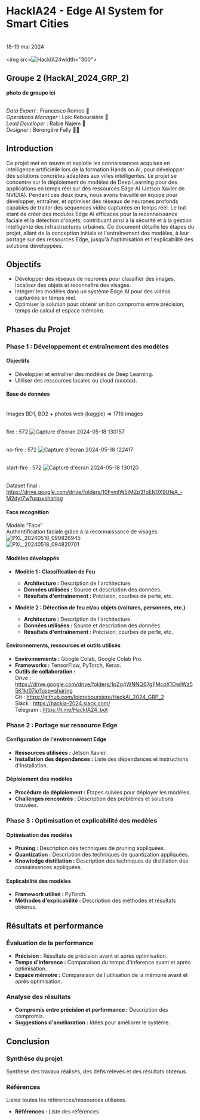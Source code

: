 # HackIA24 - Edge AI System for Smart Cities 
<br>18-19 mai 2024
<br>
<br><img src=![HackIA24](https://github.com/loicreboursiere/HackAI_2024_GRP_2/assets/170175731/b42a54a4-1f99-4fb1-ace2-ce26acee932c)width="300">

## Groupe 2 (HackAI_2024_GRP_2)

**photo de groupe ici**

<br> *Data Expert* : Francesco Romeo :older_adult:
<br> *Operations Manager* : Loïc Reboursière :bearded_person:
<br> *Lead Developer* : Rabie Najem :bearded_person:
<br> *Designer* : Bérengère Fally :curly_haired_woman:

## Introduction

Ce projet met en œuvre et exploite les connaissances acquises en intelligence artificielle lors de la formation Hands on AI, pour développer des solutions concrètes adaptées aux villes intelligentes. 
Le projet se concentre sur le déploiement de modèles de Deep Learning pour des applications en temps réel sur des ressources Edge AI (Jetson Xavier de NVIDIA).
Pendant ces deux jours, nous avons travaillé en équipe pour développer, entraîner, et optimiser des réseaux de neurones profonds capables de traiter des séquences vidéo capturées en temps réel. Le but étant de créer des modules Edge AI efficaces pour la reconnaissance faciale et la détection d'objets, contribuant ainsi à la sécurité et à la gestion intelligente des infrastructures urbaines.
Ce document détaille les étapes du projet, allant de la conception initiale et l'entraînement des modèles, à leur portage sur des ressources Edge, jusqu'à l'optimisation et l'explicabilité des solutions développées. 

## Objectifs
- Développer des réseaux de neurones pour classifier des images, localiser des objets et reconnaître des visages.
- Intégrer les modèles dans un système Edge AI pour des vidéos capturées en temps réel.
- Optimiser la solution pour obtenir un bon compromis entre précision, temps de calcul et espace mémoire.

## Phases du Projet

### Phase 1 : Développement et entraînement des modèles

#### Objectifs
- Développer et entraîner des modèles de Deep Learning.
- Utiliser des ressources locales ou cloud (xxxxxx).

#### Base de données 
<br> Images BD1, BD2 + photos web (kaggle) => 1716 images

<br> fire : 572
![Capture d'écran 2024-05-18 130157](https://github.com/loicreboursiere/HackAI_2024_GRP_2/assets/170175731/8719ccff-25b9-4c4e-9011-ef67bf6fd899)

<br> no-fire : 572
![Capture d'écran 2024-05-18 122417](https://github.com/loicreboursiere/HackAI_2024_GRP_2/assets/170175731/c073b396-36a8-4960-a2f8-75bdd3bfa920)

<br> start-fire : 572
![Capture d'écran 2024-05-18 130120](https://github.com/loicreboursiere/HackAI_2024_GRP_2/assets/170175731/eba66914-97fd-4176-b102-ba76c7fe4fac)

<br> Dataset final : https://drive.google.com/drive/folders/10FvmIW5iMZp31oEN0X9UfeA_-M2dyt7w?usp=sharing 
 
#### Face recognition
Modèle “Face”
<br> Authentification faciale grâce à la reconnaissance de visages.
<br> ![PXL_20240518_090826945](https://github.com/loicreboursiere/HackAI_2024_GRP_2/assets/170175731/2e0b0343-ecae-4549-8ffc-492fad3aaa75)
<br> ![PXL_20240518_094820701](https://github.com/loicreboursiere/HackAI_2024_GRP_2/assets/170175731/3b82591c-1b66-47d5-9f45-8b10a8453708)

#### Modèles développés
- **Modèle 1 : Classification de Feu**
  - **Architecture :** Description de l'architecture.
  - **Données utilisées :** Source et description des données.
  - **Résultats d'entraînement :** Précision, courbes de perte, etc.

- **Modèle 2 : Détection de feu et/ou objets (voitures, personnes, etc.)**
  - **Architecture :** Description de l'architecture.
  - **Données utilisées :** Source et description des données.
  - **Résultats d'entraînement :** Précision, courbes de perte, etc.

#### Environnements, ressources et outils utilisés
- **Environnements :** Google Colab, Google Colab Pro.
- **Frameworks :** TensorFlow, PyTorch, Keras.
- **Outils de collaboration :** 
<br> Drive : https://drive.google.com/drive/folders/1pZg4WNNQ67gFMcpX1OwIWz55K1kt07ip?usp=sharing 
<br> Git : https://github.com/loicreboursiere/HackAI_2024_GRP_2 
<br> Slack : https://hackia-2024.slack.com/
<br> Telegram : https://t.me/HackIA24_bot

### Phase 2 : Portage sur ressource Edge
#### Configuration de l'environnement Edge
- **Ressources utilisées :** Jetson Xavier.
- **Installation des dépendances :** Liste des dépendances et instructions d'installation.

#### Déploiement des modèles
- **Procédure de déploiement :** Étapes suivies pour déployer les modèles.
- **Challenges rencontrés :** Description des problèmes et solutions trouvées.

### Phase 3 : Optimisation et explicabilité des modèles
#### Optimisation des modèles
- **Pruning :** Description des techniques de pruning appliquées.
- **Quantization :** Description des techniques de quantization appliquées.
- **Knowledge distillation :** Description des techniques de distillation des connaissances appliquées.

#### Explicabilité des modèles
- **Framework utilisé :** PyTorch.
- **Méthodes d'explicabilité :** Description des méthodes et résultats obtenus.

## Résultats et performance
### Évaluation de la performance
- **Précision :** Résultats de précision avant et après optimisation.
- **Temps d'inference :** Comparaison du temps d'inference avant et après optimisation.
- **Espace mémoire :** Comparaison de l'utilisation de la mémoire avant et après optimisation.

### Analyse des résultats
- **Compromis entre précision et performance :** Description des compromis.
- **Suggestions d'amélioration :** Idées pour améliorer le système.

## Conclusion
### Synthèse du projet
Synthèse des travaux réalisés, des défis relevés et des résultats obtenus.




### Références
Listez toutes les références/ressources utilisées.
- **Références :** Liste des références


